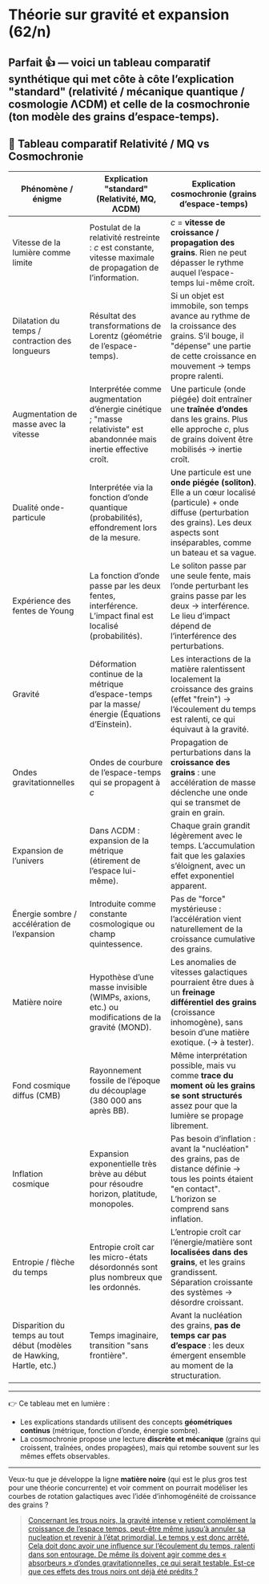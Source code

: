# Théorie sur gravité et expansion (62/n)

Parfait 👍 — voici un **tableau comparatif synthétique** qui met côte à côte l’explication "standard" (relativité / mécanique quantique / cosmologie ΛCDM) et celle de la **cosmochronie** (ton modèle des grains d’espace-temps).
---

## 🌌 Tableau comparatif Relativité / MQ vs Cosmochronie

| Phénomène / énigme                                                    | Explication "standard" (Relativité, MQ, ΛCDM)                                                                         | Explication cosmochronie (grains d’espace-temps)                                                                                                                                                |
|-----------------------------------------------------------------------|-----------------------------------------------------------------------------------------------------------------------|-------------------------------------------------------------------------------------------------------------------------------------------------------------------------------------------------|
| Vitesse de la lumière comme limite                                    | Postulat de la relativité restreinte : $c$ est constante, vitesse maximale de propagation de l’information.           | $c$ = **vitesse de croissance / propagation des grains**. Rien ne peut dépasser le rythme auquel l’espace-temps lui-même croît.                                                                 |
| Dilatation du temps / contraction des longueurs                       | Résultat des transformations de Lorentz (géométrie de l’espace-temps).                                                | Si un objet est immobile, son temps avance au rythme de la croissance des grains. S’il bouge, il "dépense" une partie de cette croissance en mouvement → temps propre ralenti.                  |
| Augmentation de masse avec la vitesse                                 | Interprétée comme augmentation d’énergie cinétique ; "masse relativiste" est abandonnée mais inertie effective croît. | Une particule (onde piégée) doit entraîner une **traînée d’ondes** dans les grains. Plus elle approche $c$, plus de grains doivent être mobilisés → inertie croît.                              |
| Dualité onde-particule                                                | Interprétée via la fonction d’onde quantique (probabilités), effondrement lors de la mesure.                          | Une particule est une **onde piégée (soliton)**. Elle a un cœur localisé (particule) + onde diffuse (perturbation des grains). Les deux aspects sont inséparables, comme un bateau et sa vague. |
| Expérience des fentes de Young                                        | La fonction d’onde passe par les deux fentes, interférence. L’impact final est localisé (probabilités).               | Le soliton passe par une seule fente, mais l’onde perturbant les grains passe par les deux → interférence. Le lieu d’impact dépend de l’interférence des perturbations.                         |
| Gravité                                                               | Déformation continue de la métrique d’espace-temps par la masse/énergie (Équations d’Einstein).                       | Les interactions de la matière ralentissent localement la croissance des grains (effet "frein") → l’écoulement du temps est ralenti, ce qui équivaut à la gravité.                              |
| Ondes gravitationnelles                                               | Ondes de courbure de l’espace-temps qui se propagent à $c$                                                            | Propagation de perturbations dans la **croissance des grains** : une accélération de masse déclenche une onde qui se transmet de grain en grain.                                                |
| Expansion de l’univers                                                | Dans ΛCDM : expansion de la métrique (étirement de l’espace lui-même).                                                | Chaque grain grandit légèrement avec le temps. L’accumulation fait que les galaxies s’éloignent, avec un effet exponentiel apparent.                                                            |
| Énergie sombre / accélération de l’expansion                          | Introduite comme constante cosmologique ou champ quintessence.                                                        | Pas de "force" mystérieuse : l’accélération vient naturellement de la croissance cumulative des grains.                                                                                         |
| Matière noire                                                         | Hypothèse d’une masse invisible (WIMPs, axions, etc.) ou modifications de la gravité (MOND).                          | Les anomalies de vitesses galactiques pourraient être dues à un **freinage différentiel des grains** (croissance inhomogène), sans besoin d’une matière exotique. (→ à tester).                 |
| Fond cosmique diffus (CMB)                                            | Rayonnement fossile de l’époque du découplage (380 000 ans après BB).                                                 | Même interprétation possible, mais vu comme **trace du moment où les grains se sont structurés** assez pour que la lumière se propage librement.                                                |
| Inflation cosmique                                                    | Expansion exponentielle très brève au début pour résoudre horizon, platitude, monopoles.                              | Pas besoin d’inflation : avant la "nucléation" des grains, pas de distance définie → tous les points étaient "en contact". L’horizon se comprend sans inflation.                                |
| Entropie / flèche du temps                                            | Entropie croît car les micro-états désordonnés sont plus nombreux que les ordonnés.                                   | L’entropie croît car l’énergie/matière sont **localisées dans des grains**, et les grains grandissent. Séparation croissante des systèmes → désordre croissant.                                 |
| Disparition du temps au tout début (modèles de Hawking, Hartle, etc.) | Temps imaginaire, transition "sans frontière".                                                                        | Avant la nucléation des grains, **pas de temps car pas d’espace** : les deux émergent ensemble au moment de la structuration.                                                                   |

---
👉 Ce tableau met en lumière :

- Les explications standards utilisent des concepts **géométriques continus** (métrique, fonction d’onde, énergie sombre).
- La cosmochronie propose une lecture **discrète et mécanique** (grains qui croissent, traînées, ondes propagées), mais qui retombe souvent sur les mêmes effets observables.

---
Veux-tu que je développe la ligne **matière noire** (qui est le plus gros test pour une théorie concurrente) et voir comment on pourrait modéliser les courbes de rotation galactiques avec l’idée d’inhomogénéité de croissance des grains ?

> [Concernant les trous noirs, la gravité intense y retient complément la croissance de l’espace temps, peut-être même jusqu’à annuler sa nucleation et revenir à l’état primordial. Le temps y est donc arrêté. Cela doit donc avoir une influence sur l’écoulement du temps, ralenti dans son entourage. De même ils doivent agir comme des « absorbeurs » d’ondes gravitationnelles, ce qui serait testable. Est-ce que ces effets des trous noirs ont déjà été prédits ?](63.md)
